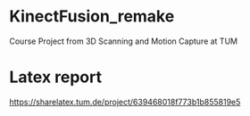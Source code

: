 # KinectFusion_remake
Course Project from 3D Scanning and Motion Capture at TUM
# Latex report
https://sharelatex.tum.de/project/639468018f773b1b855819e5
